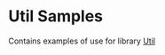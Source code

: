 # Util Samples 

Contains examples of use for library [Util](https://github.com/JulianoZanella/util)
